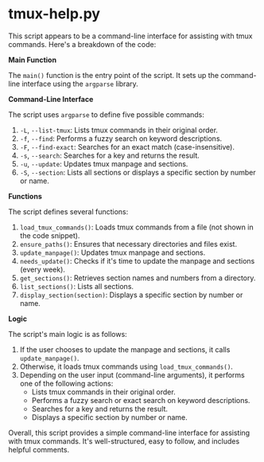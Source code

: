 # tmux-help.py

This script appears to be a command-line interface for assisting with tmux commands. Here's a breakdown of the code:

**Main Function**

The `main()` function is the entry point of the script. It sets up the command-line interface using the `argparse` library.

**Command-Line Interface**

The script uses `argparse` to define five possible commands:

1. `-L`, `--list-tmux`: Lists tmux commands in their original order.
2. `-f`, `--find`: Performs a fuzzy search on keyword descriptions.
3. `-F`, `--find-exact`: Searches for an exact match (case-insensitive).
4. `-s`, `--search`: Searches for a key and returns the result.
5. `-u`, `--update`: Updates tmux manpage and sections.
6. `-S`, `--section`: Lists all sections or displays a specific section by number or name.

**Functions**

The script defines several functions:

1. `load_tmux_commands()`: Loads tmux commands from a file (not shown in the code snippet).
2. `ensure_paths()`: Ensures that necessary directories and files exist.
3. `update_manpage()`: Updates tmux manpage and sections.
4. `needs_update()`: Checks if it's time to update the manpage and sections (every week).
5. `get_sections()`: Retrieves section names and numbers from a directory.
6. `list_sections()`: Lists all sections.
7. `display_section(section)`: Displays a specific section by number or name.

**Logic**

The script's main logic is as follows:

1. If the user chooses to update the manpage and sections, it calls `update_manpage()`.
2. Otherwise, it loads tmux commands using `load_tmux_commands()`.
3. Depending on the user input (command-line arguments), it performs one of the following actions:
	* Lists tmux commands in their original order.
	* Performs a fuzzy search or exact search on keyword descriptions.
	* Searches for a key and returns the result.
	* Displays a specific section by number or name.

Overall, this script provides a simple command-line interface for assisting with tmux commands. It's well-structured, easy to follow, and includes helpful comments.